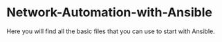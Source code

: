 # Network-Automation-with-Ansible

Here you will find all the basic files that you can use to start with Ansible.
